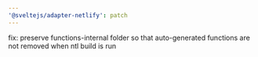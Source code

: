 ```yaml
---
'@sveltejs/adapter-netlify': patch
---
```


fix: preserve functions-internal folder so that auto-generated functions are not removed when ntl build is run
